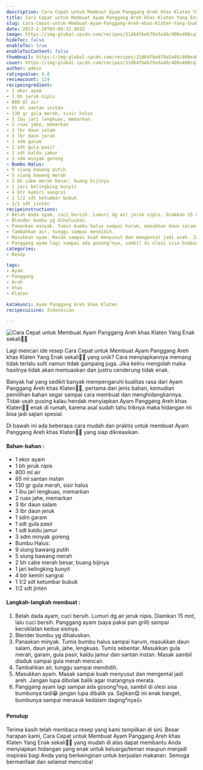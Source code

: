 ```yaml
---
description: Cara Cepat untuk Membuat Ayam Panggang Areh khas Klaten Yang Enak sekali"
title: Cara Cepat untuk Membuat Ayam Panggang Areh khas Klaten Yang Enak sekali
slug: Cara-Cepat-untuk-Membuat-Ayam-Panggang-Areh-khas-Klaten-Yang-Enak-sekali
date: 2022-2-28T03:09:12.063Z
image: https://img-global.cpcdn.com/recipes/31d64fbeb79a5a40/400x400cq70/photo.jpg
hideToc: false
enableToc: true
enableTocContent: false
thumbnail: https://img-global.cpcdn.com/recipes/31d64fbeb79a5a40/400x400cq70/photo.jpg
cover: https://img-global.cpcdn.com/recipes/31d64fbeb79a5a40/400x400cq70/photo.jpg
author: admin
ratingvalue: 4.8
reviewcount: 124
recipeingredient:
- 1 ekor ayam
- 1 bh jeruk nipis
- 800 ml air
- 65 ml santan instan
- 130 gr gula merah, sisir halus
- 1 ibu jari lengkuas, memarkan
- 2 ruas jahe, memarkan
- 3 lbr daun salam
- 3 lbr daun jeruk
- 1 sdm garam
- 1 sdt gula pasir
- 1 sdt kaldu jamur
- 3 sdm minyak goreng
- Bumbu Halus:
- 9 siung bawang putih
- 5 siung bawang merah
- 2 bh cabe merah besar, buang bijinya
- 1 jari kelingking kunyit
- 4 btr kemiri sangrai
- 1 1/2 sdt ketumbar bubuk
- 1/2 sdt jinten
recipeinstructions:
- Belah dada ayam, cuci bersih. Lumuri dg air jeruk nipis. Diamkan 15 mnt, lalu cuci bersih. Panggang ayam (saya pakai pan grill) sampai kecoklatan kedua sisinya.
- Blender bumbu yg dihaluskan.
- Panaskan minyak. Tumis bumbu halus sampai harum, masukkan daun salam, daun jeruk, jahe, lengkuas. Tumis sebentar. Masukkan gula merah, garam, gula pasir, kaldu jamur dan santan instan. Masak sambil diaduk sampai gula merah mencair.
- Tambahkan air, tunggu sampai mendidih.
- Masukkan ayam. Masak sampai kuah menyusut dan mengental jadi areh. Jangan lupa dibolak balik agar matangnya merata.
- Panggang ayam lagi sampai ada gosong²nya, sambil di olesi sisa bumbunya tadi😁 jangan lupa dibalik ya. Sajikan😋 ini enak banget, bumbunya sampai merasuk kedalam daging²nya👍
categories:
- Resep

tags:
- Ayam
- Panggang
- Areh
- khas
- Klaten

katakunci: Ayam Panggang Areh khas Klaten
recipecuisine: Indonesian

---
```


![Cara Cepat untuk Membuat Ayam Panggang Areh khas Klaten Yang Enak sekali👩‍🍳](https://img-global.cpcdn.com/recipes/31d64fbeb79a5a40/400x400cq70/photo.jpg)

Lagi mencari ide resep Cara Cepat untuk Membuat Ayam Panggang Areh khas Klaten Yang Enak sekali👩‍🍳 yang unik? Cara menyiapkannya memang tidak terlalu sulit namun tidak gampang juga. Jika keliru mengolah maka hasilnya tidak akan memuaskan dan justru cenderung tidak enak.

Banyak hal yang sedikit banyak mempengaruhi kualitas rasa dari Ayam Panggang Areh khas Klaten👩‍🍳, pertama dari jenis bahan, kemudian pemilihan bahan segar sampai cara membuat dan menghidangkannya. Tidak usah pusing kalau hendak menyiapkan Ayam Panggang Areh khas Klaten👩‍🍳 enak di rumah, karena asal sudah tahu triknya maka hidangan ini bisa jadi sajian spesial.

Di bawah ini ada beberapa cara mudah dan praktis untuk membuat Ayam Panggang Areh khas Klaten👩‍🍳 yang siap dikreasikan.

<!--inarticleads1-->

#### Bahan-bahan :

- 1 ekor ayam
- 1 bh jeruk nipis
- 800 ml air
- 65 ml santan instan
- 130 gr gula merah, sisir halus
- 1 ibu jari lengkuas, memarkan
- 2 ruas jahe, memarkan
- 3 lbr daun salam
- 3 lbr daun jeruk
- 1 sdm garam
- 1 sdt gula pasir
- 1 sdt kaldu jamur
- 3 sdm minyak goreng
- Bumbu Halus:
- 9 siung bawang putih
- 5 siung bawang merah
- 2 bh cabe merah besar, buang bijinya
- 1 jari kelingking kunyit
- 4 btr kemiri sangrai
- 1 1/2 sdt ketumbar bubuk
- 1/2 sdt jinten

<!--inarticleads2-->

#### Langkah-langkah membuat :

1. Belah dada ayam, cuci bersih. Lumuri dg air jeruk nipis. Diamkan 15 mnt, lalu cuci bersih. Panggang ayam (saya pakai pan grill) sampai kecoklatan kedua sisinya.
1. Blender bumbu yg dihaluskan.
1. Panaskan minyak. Tumis bumbu halus sampai harum, masukkan daun salam, daun jeruk, jahe, lengkuas. Tumis sebentar. Masukkan gula merah, garam, gula pasir, kaldu jamur dan santan instan. Masak sambil diaduk sampai gula merah mencair.
1. Tambahkan air, tunggu sampai mendidih.
1. Masukkan ayam. Masak sampai kuah menyusut dan mengental jadi areh. Jangan lupa dibolak balik agar matangnya merata.
1. Panggang ayam lagi sampai ada gosong²nya, sambil di olesi sisa bumbunya tadi😁 jangan lupa dibalik ya. Sajikan😋 ini enak banget, bumbunya sampai merasuk kedalam daging²nya👍

#### Penutup

Terima kasih telah membaca resep yang kami tampilkan di sini. Besar harapan kami, Cara Cepat untuk Membuat Ayam Panggang Areh khas Klaten Yang Enak sekali👩‍🍳 yang mudah di atas dapat membantu Anda menyiapkan hidangan yang enak untuk keluarga/teman maupun menjadi inspirasi bagi Anda yang berkeinginan untuk berjualan makanan. Semoga bermanfaat dan selamat mencoba!